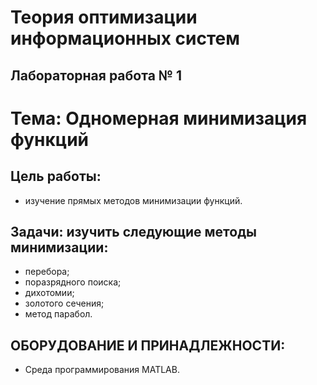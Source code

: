 # Теория оптимизации информационных систем
## Лабораторная работа № 1
# Тема: Одномерная минимизация функций
## Цель работы:
- изучение прямых методов минимизации функций.
## Задачи: изучить следующие методы минимизации:
- перебора;
- поразрядного поиска;
- дихотомии;
- золотого сечения;
- метод парабол.
## ОБОРУДОВАНИЕ И ПРИНАДЛЕЖНОСТИ:
- Среда программирования MATLAB.